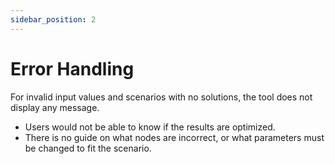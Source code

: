 ```yaml
---
sidebar_position: 2
---
```


# Error Handling

For invalid input values and scenarios with no solutions, the tool does not display any message.

- Users would not be able to know if the results are optimized.
- There is no guide on what nodes are incorrect, or what parameters must be changed to fit the scenario.
